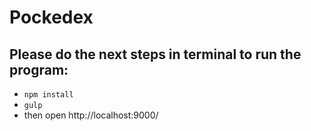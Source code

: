 # Pockedex
## Please do the next steps in terminal to run the program:
* `npm install`
* `gulp`
* then open http://localhost:9000/
